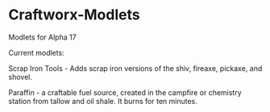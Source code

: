 # Craftworx-Modlets
Modlets for Alpha 17

Current modlets:

Scrap Iron Tools - Adds scrap iron versions of the shiv, fireaxe, pickaxe, and shovel. 

Paraffin - a craftable fuel source, created in the campfire or chemistry station from tallow and oil shale. It burns for ten minutes.
